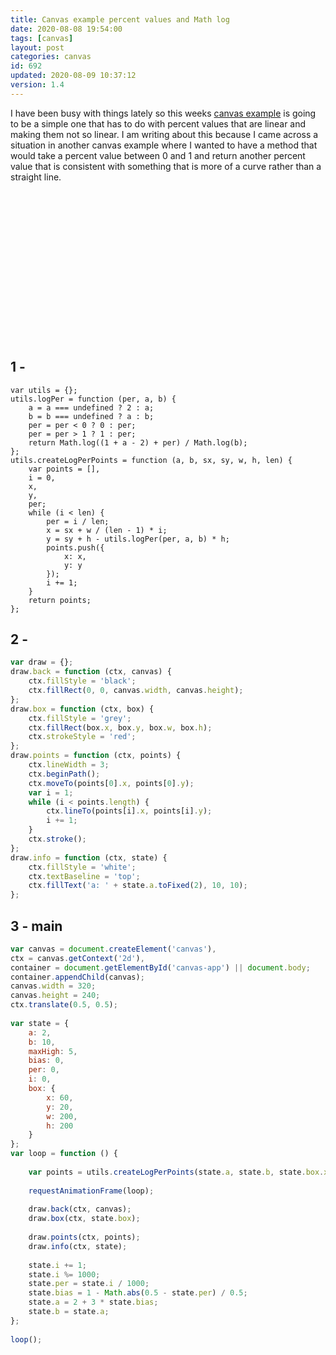 ```yaml
---
title: Canvas example percent values and Math log
date: 2020-08-08 19:54:00
tags: [canvas]
layout: post
categories: canvas
id: 692
updated: 2020-08-09 10:37:12
version: 1.4
---
```


I have been busy with things lately so this weeks [canvas example](/2020/03/23/canvas-example/) is going to be a simple one that has to do with percent values that are linear and making them not so linear. I am writing about this because I came across a situation in another canvas example where I wanted to have a method that would take a percent value between 0 and 1 and return another percent value that is consistent with something that is more of a curve rather than a straight line.

<!-- more -->

<div id="canvas-app" style="width:320px;height:240px;margin-left:auto;margin-right:auto;"></div>
<script> var utils={};utils.logPer=function(per,a,b){a=a===undefined?2:a;b=b===undefined?a:b;per=per<0?0:per;per=per>1?1:per;return Math.log((1+a-2)+per)/Math.log(b);};utils.createLogPerPoints=function(a,b,sx,sy,w,h,len){var points=[],i=0,x,y,per;while(i<len){per=i/len;x=sx+w/(len-1)*i;y=sy+h-utils.logPer(per,a,b)*h;points.push({x:x,y:y});i+=1;} return points;};var draw={};draw.back=function(ctx,canvas){ctx.fillStyle='black';ctx.fillRect(0,0,canvas.width,canvas.height);};draw.box=function(ctx,box){ctx.fillStyle='grey';ctx.fillRect(box.x,box.y,box.w,box.h);ctx.strokeStyle='red';};draw.points=function(ctx,points){ctx.lineWidth=3;ctx.beginPath();ctx.moveTo(points[0].x,points[0].y);var i=1;while(i<points.length){ctx.lineTo(points[i].x,points[i].y);i+=1;} ctx.stroke();};draw.info=function(ctx,state){ctx.fillStyle='white';ctx.textBaseline='top';ctx.fillText('v'+state.ver,10,10);ctx.fillText('a: '+state.a.toFixed(2),10,20);};var canvas=document.createElement('canvas'),ctx=canvas.getContext('2d'),container=document.getElementById('canvas-app')||document.body;container.appendChild(canvas);canvas.width=320;canvas.height=240;ctx.translate(0.5,0.5);var state={ver:'0.0.0',a:2,b:10,maxHigh:5,bias:0,per:0,i:0,box:{x:60,y:20,w:200,h:200}};var loop=function(){var points=utils.createLogPerPoints(state.a,state.b,state.box.x,state.box.y,state.box.w,state.box.h,100);requestAnimationFrame(loop);draw.back(ctx,canvas);draw.box(ctx,state.box);draw.points(ctx,points);draw.info(ctx,state);state.i+=1;state.i%=1000;state.per=state.i/1000;state.bias=1-Math.abs(0.5-state.per)/0.5;state.a=2+3*state.bias;state.b=state.a;};loop(); </script>

## 1 - 

```
var utils = {};
utils.logPer = function (per, a, b) {
    a = a === undefined ? 2 : a;
    b = b === undefined ? a : b;
    per = per < 0 ? 0 : per;
    per = per > 1 ? 1 : per;
    return Math.log((1 + a - 2) + per) / Math.log(b);
};
utils.createLogPerPoints = function (a, b, sx, sy, w, h, len) {
    var points = [],
    i = 0,
    x,
    y,
    per;
    while (i < len) {
        per = i / len;
        x = sx + w / (len - 1) * i;
        y = sy + h - utils.logPer(per, a, b) * h;
        points.push({
            x: x,
            y: y
        });
        i += 1;
    }
    return points;
};
```

## 2 - 

```js
var draw = {};
draw.back = function (ctx, canvas) {
    ctx.fillStyle = 'black';
    ctx.fillRect(0, 0, canvas.width, canvas.height);
};
draw.box = function (ctx, box) {
    ctx.fillStyle = 'grey';
    ctx.fillRect(box.x, box.y, box.w, box.h);
    ctx.strokeStyle = 'red';
};
draw.points = function (ctx, points) {
    ctx.lineWidth = 3;
    ctx.beginPath();
    ctx.moveTo(points[0].x, points[0].y);
    var i = 1;
    while (i < points.length) {
        ctx.lineTo(points[i].x, points[i].y);
        i += 1;
    }
    ctx.stroke();
};
draw.info = function (ctx, state) {
    ctx.fillStyle = 'white';
    ctx.textBaseline = 'top';
    ctx.fillText('a: ' + state.a.toFixed(2), 10, 10);
};
```

## 3 - main

```js
var canvas = document.createElement('canvas'),
ctx = canvas.getContext('2d'),
container = document.getElementById('canvas-app') || document.body;
container.appendChild(canvas);
canvas.width = 320;
canvas.height = 240;
ctx.translate(0.5, 0.5);
 
var state = {
    a: 2,
    b: 10,
    maxHigh: 5,
    bias: 0,
    per: 0,
    i: 0,
    box: {
        x: 60,
        y: 20,
        w: 200,
        h: 200
    }
};
var loop = function () {
 
    var points = utils.createLogPerPoints(state.a, state.b, state.box.x, state.box.y, state.box.w, state.box.h, 100);
 
    requestAnimationFrame(loop);
 
    draw.back(ctx, canvas);
    draw.box(ctx, state.box);
 
    draw.points(ctx, points);
    draw.info(ctx, state);
 
    state.i += 1;
    state.i %= 1000;
    state.per = state.i / 1000;
    state.bias = 1 - Math.abs(0.5 - state.per) / 0.5;
    state.a = 2 + 3 * state.bias;
    state.b = state.a;
};
 
loop();
```
